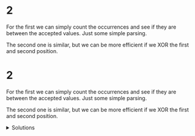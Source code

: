 # 2

For the first we can simply count the occurrences and see if they are between the accepted values.
Just some simple parsing.

The second one is similar, but we can be more efficient if we XOR the first and second position.

# 2

For the first we can simply count the occurrences and see if they are between the accepted values.
Just some simple parsing.

The second one is similar, but we can be more efficient if we XOR the first and second position.

<details>
  <summary>Solutions</summary>
  <ol>
    <li>548</li>
    <li>502</li>
  </ol>
</details>

